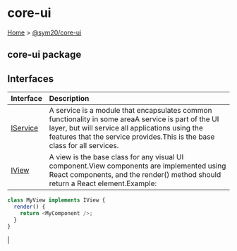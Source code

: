 # core-ui

[Home](https://github.com/SymphonyPlatformSolutions/symphony-developers-documentation/tree/cf81036ccc43186133a477206510a495a02aa569/symphony-2.0-beta/releases/releasetest/index.md) &gt; [@sym20/core-ui](core-ui.md)

## core-ui package

## Interfaces

| Interface | Description |
| :--- | :--- |
| [IService](https://github.com/SymphonyPlatformSolutions/symphony-developers-documentation/tree/cf81036ccc43186133a477206510a495a02aa569/symphony-2.0-beta/releases/releasetest/core-ui.iservice.md) | A service is a module that encapsulates common functionality in some areaA service is part of the UI layer, but will service all applications using the features that the service provides.This is the base class for all services. |
| [IView](https://github.com/SymphonyPlatformSolutions/symphony-developers-documentation/tree/cf81036ccc43186133a477206510a495a02aa569/symphony-2.0-beta/releases/releasetest/core-ui.iview.md) | A view is the base class for any visual UI component.View components are implemented using React components, and the render\(\) method should return a React element.Example: |

```typescript
class MyView implements IView {
  render() {
    return <MyComponent />;
  }
}
```

\|

